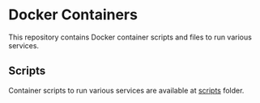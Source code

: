 # Docker Containers

This repository contains Docker container scripts and files to run various services.

## Scripts

Container scripts to run various services are available at [scripts](./scripts) folder.
